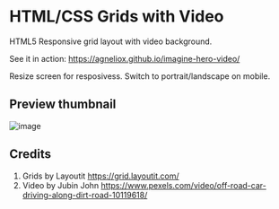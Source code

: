 # HTML/CSS Grids with Video 
HTML5 Responsive grid layout with video background.

See it in action: https://agneliox.github.io/imagine-hero-video/

Resize screen for resposivess. Switch to portrait/landscape on mobile.

## Preview thumbnail
![image](https://github.com/agneliox/imagine-hero-video/assets/151796732/9d5bfd84-c001-4e4d-af94-27dc9bc277f6)

## Credits

1. Grids by Layoutit https://grid.layoutit.com/
2. Video by Jubin John https://www.pexels.com/video/off-road-car-driving-along-dirt-road-10119618/

